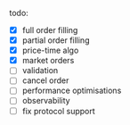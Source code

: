 todo:
- [x] full order filling 
- [x] partial order filling
- [x] price-time algo
- [x] market orders
- [ ] validation
- [ ] cancel order
- [ ] performance optimisations
- [ ] observability
- [ ] fix protocol support
